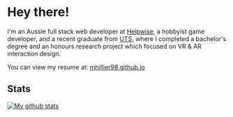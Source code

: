 # Hey there!

I'm an Aussie full stack web developer at [Helpwise](https://helpwise.com.au/), a hobbyist game developer, and a recent graduate from [UTS](https://www.uts.edu.au/future-students/find-a-course/bachelor-science-honours-information-technology), where I completed a bachelor's degree and an honours research project which focused on VR & AR interaction design.


You can view my resume at: [mhillier98.github.io](https://mhillier98.github.io/)

## Stats

[![My github stats](https://github-readme-stats.vercel.app/api?username=mhillier98&count_private=true&theme=react&show_icons=true)](https://github.com/anuraghazra/github-readme-stats)
